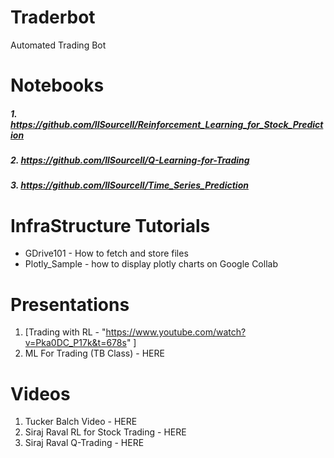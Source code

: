# Traderbot
Automated Trading Bot

# Notebooks
#####  1.  https://github.com/llSourcell/Reinforcement_Learning_for_Stock_Prediction
#####  2.  https://github.com/llSourcell/Q-Learning-for-Trading
#####  3.  https://github.com/llSourcell/Time_Series_Prediction 

# InfraStructure Tutorials
- GDrive101 - How to fetch and store files
- Plotly_Sample - how to display plotly charts on Google Collab

# Presentations
1. [Trading with  RL - "https://www.youtube.com/watch?v=Pka0DC_P17k&t=678s" ]
2. ML For Trading (TB Class) - HERE

# Videos
1. Tucker Balch Video  - HERE
2. Siraj Raval  RL for Stock Trading - HERE
3. Siraj Raval Q-Trading - HERE 

